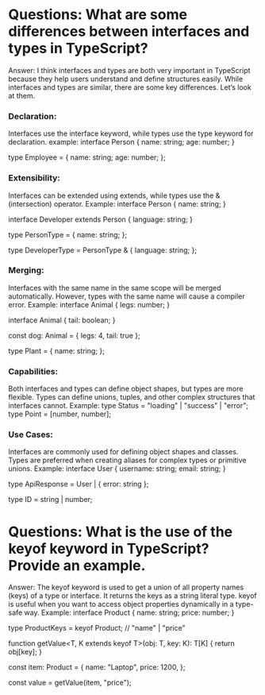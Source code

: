 <h1>Questions: What are some differences between interfaces and types in TypeScript?</h1>

Answer: I think interfaces and types are both very important in TypeScript because they help users understand and define structures easily. While interfaces and types are similar, there are some key differences. Let’s look at them.
<h3>Declaration:</h3>
Interfaces use the interface keyword, while types use the type keyword for declaration.
example: 
interface Person {
  name: string;
  age: number;
}

type Employee = {
  name: string;
  age: number;
};

<h3>Extensibility:</h3>
Interfaces can be extended using extends, while types use the & (intersection) operator.
Example: 
interface Person {
  name: string;
}

interface Developer extends Person {
  language: string;
}

type PersonType = {
  name: string;
};

type DeveloperType = PersonType & {
  language: string;
};

<h3>Merging:</h3>
Interfaces with the same name in the same scope will be merged automatically. However, types with the same name will cause a compiler error.
Example:
interface Animal {
  legs: number;
}

interface Animal {
  tail: boolean;
}

const dog: Animal = { legs: 4, tail: true };

type Plant = {
  name: string;
};


<h3>Capabilities:</h3>
Both interfaces and types can define object shapes, but types are more flexible. Types can define unions, tuples, and other complex structures that interfaces cannot.
Example: 
type Status = "loading" | "success" | "error";
type Point = [number, number];


<h3>Use Cases:</h3>
Interfaces are commonly used for defining object shapes and classes. Types are preferred when creating aliases for complex types or primitive unions.
Example:
interface User {
  username: string;
  email: string;
}

type ApiResponse = User | { error: string };

type ID = string | number;



<h1>Questions: What is the use of the keyof keyword in TypeScript? Provide an example.</h1>

Answer: The keyof keyword is used to get a union of all property names (keys) of a type or interface. It returns the keys as a string literal type. keyof is useful when you want to access object properties dynamically in a type-safe way.
Example: 
interface Product {
  name: string;
  price: number;
}


type ProductKeys = keyof Product; // "name" | "price"


function getValue<T, K extends keyof T>(obj: T, key: K): T[K] {
  return obj[key];
}

const item: Product = {
  name: "Laptop",
  price: 1200,
};

const value = getValue(item, "price");
